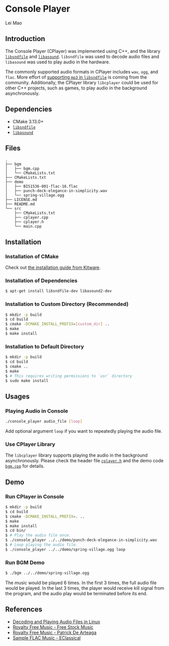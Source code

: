 # Console Player

Lei Mao

## Introduction

The Console Player (CPlayer) was implemented using C++, and the library [`libsndfile`](https://github.com/erikd/libsndfile) and [`libasound`](https://github.com/alsa-project/alsa-lib). `libsndfile` was used to decode audio files and `libasound` was used to play audio in the hardware. 

The commonly supported audio formats in CPlayer includes `wav`, `ogg`, and `flac`. More effort of [supporting `mp3` in `libsndfile`](https://github.com/erikd/libsndfile/issues/258) is coming from the community. Additionally, the CPlayer library `libcplayer` could be used for other C++ projects, such as games, to play audio in the background asynchronously.


## Dependencies

* CMake 3.13.0+
* [`libsndfile`](https://github.com/erikd/libsndfile)
* [`libasound`](https://github.com/alsa-project/alsa-lib)

## Files

```
.
├── bgm
│   ├── bgm.cpp
│   └── CMakeLists.txt
├── CMakeLists.txt
├── demo
│   ├── BIS1536-001-flac-16.flac
│   ├── punch-deck-elegance-in-simplicity.wav
│   └── spring-village.ogg
├── LICENSE.md
├── README.md
└── src
    ├── CMakeLists.txt
    ├── cplayer.cpp
    ├── cplayer.h
    └── main.cpp
```


## Installation

### Installation of CMake

Check out [the installation guide from Kitware](https://apt.kitware.com/).

### Installation of Dependencies

```bash
$ apt-get install libsndfile-dev libasound2-dev
```

### Installation to Custom Directory (Recommended)

```bash
$ mkdir -p build
$ cd build
$ cmake -DCMAKE_INSTALL_PREFIX=[custom_dir] ..
$ make
$ make install
```

### Installation to Default Directory

```bash
$ mkdir -p build
$ cd build
$ cmake ..
$ make
$ # This requires writing permissions to `usr` directory
$ sudo make install
```

## Usages

### Playing Audio in Console

```bash
./console_player audio_file [loop]
```

Add optional argument `loop` if you want to repeatedly playing the audio file.

### Use CPlayer Library

The `libcplayer` library supports playing the audio in the background asynchronously. Please check the header file [`cplayer.h`](src/cplayer.h) and the demo code [`bgm.cpp`](bgm/bgm.cpp) for details.

## Demo

### Run CPlayer in Console

```bash
$ mkdir -p build
$ cd build
$ cmake -DCMAKE_INSTALL_PREFIX=. ..
$ make
$ make install
$ cd bin/
$ # Play the audio file once.
$ ./console_player ../../demo/punch-deck-elegance-in-simplicity.wav
$ # Loop playing the audio file.
$ ./console_player ../../demo/spring-village.ogg loop
```

### Run BGM Demo

```bash
$ ./bgm ../../demo/spring-village.ogg
```
The music would be played 6 times. In the first 3 times, the full audio file would be played. In the last 3 times, the player would receive kill signal from the program, and the audio play would be terminated before its end.

## References

* [Decoding and Playing Audio Files in Linux](https://gavv.github.io/articles/decode-play/)
* [Royalty Free Music - Free Stock Music](https://www.free-stock-music.com/punch-deck-elegance-in-simplicity.html)
* [Royalty Free Music - Patrick De Arteaga](https://patrickdearteaga.com/royalty-free-music/)
* [Sample FLAC Music - EClassical](https://www.eclassical.com/pages/24-bit-faq.html)

